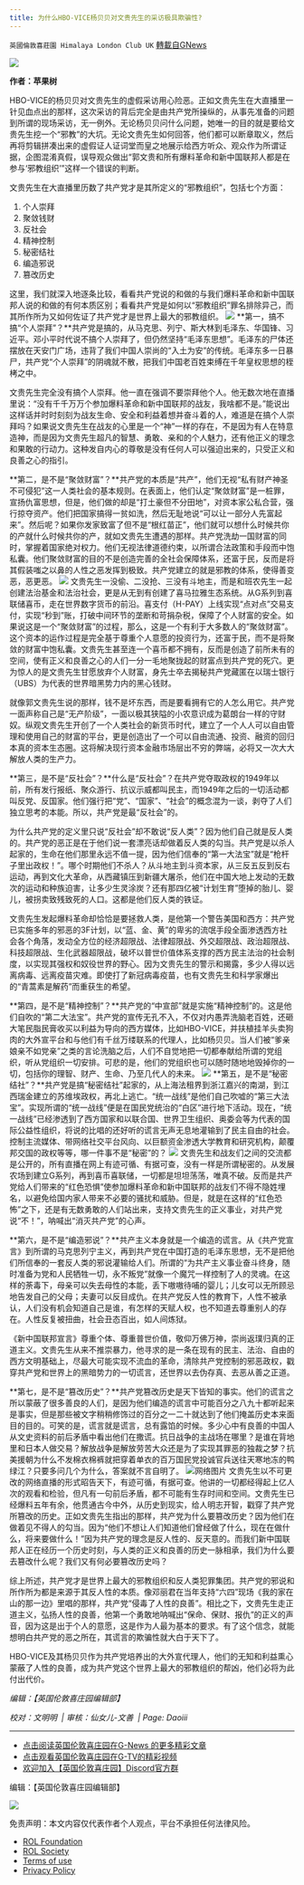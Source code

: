 ```yaml
---
title: 为什么HBO-VICE杨贝贝对文贵先生的采访极具欺骗性?
---
```

`英國倫敦喜莊園 Himalaya London Club UK` [轉載自GNews](https://gnews.org/zh-hans/1982947/)

![](https://assets.gnews.org/wp-content/uploads/2022/02/12960.jpg)

**作者：苹果树**

HBO-VICE的杨贝贝对文贵先生的虚假采访用心险恶。正如文贵先生在大直播里一针见血点出的那样，这次采访的背后完全是由共产党所操纵的，从事先准备的问题到所谓的现场采访，无一例外。无论杨贝贝问什么问题，她唯一的目的就是要给文贵先生挖一个“邪教”的大坑。无论文贵先生如何回答，他们都可以断章取义，然后再将剪辑拼凑出来的虚假证人证词堂而皇之地展示给西方听众、观众作为所谓证据，企图混淆真假，误导观众做出“郭文贵和所有爆料革命和新中国联邦人都是在参与‘邪教组织’”这样一个错误的判断。

文贵先生在大直播里历数了共产党才是其所定义的“邪教组织”，包括七个方面：

1. 个人崇拜
2. 聚敛钱财
3. 反社会
4. 精神控制
5. 秘密结社
6. 编造邪说
7. 篡改历史


这里，我们就深入地逐条比较，看看共产党说的和做的与我们爆料革命和新中国联邦人说的和做的有何本质区别；看看共产党是如何以“邪教组织”罪名排除异己，而其所作所为又如何佐证了共产党才是世界上最大的邪教组织。
[![](https://express.adobe.com/page/EGCprPaAglpMG/images/25b3dad8-f65d-4232-bf7b-48c94dba8f27.jpg?asset_id=71937cea-bf2e-4595-ac27-0dbe08e4ed37&amp;img_etag=%22cf52a16632f3c66e7275a79371b5d28f%22&amp;size=1024)](https://express.adobe.com/page/EGCprPaAglpMG/images/25b3dad8-f65d-4232-bf7b-48c94dba8f27.jpg?asset_id=71937cea-bf2e-4595-ac27-0dbe08e4ed37&amp;img_etag=%22cf52a16632f3c66e7275a79371b5d28f%22&amp;size=1024)
**第一，搞不搞“个人崇拜”？**共产党是搞的，从马克思、列宁、斯大林到毛泽东、华国锋、习近平。邓小平时代说不搞个人崇拜了，但仍然坚持“毛泽东思想”。毛泽东的尸体还摆放在天安门广场，违背了我们中国人崇尚的“入土为安”的传统。毛泽东多一日暴尸，共产党“个人崇拜”的阴魂就不散，把我们中国老百姓束缚在千年皇权思想的桎栲之中。

文贵先生完全没有搞个人崇拜。他一直在强调不要崇拜他个人。他无数次地在直播里说：“没有千千万万个参加爆料革命和新中国联邦的战友，我啥都不是。”能说出这样话并时时刻刻为战友生命、安全和利益着想并奋斗着的人，难道是在搞个人崇拜吗？如果说文贵先生在战友的心里是一个“神”一样的存在，不是因为有人在特意造神，而是因为文贵先生超凡的智慧、勇敢、亲和的个人魅力，还有他正义的理念和果敢的行动力。这种发自内心的尊敬是没有任何人可以强迫出来的，只受正义和良善之心的指引。

**第二，是不是“聚敛财富”？**共产党的本质是“共产”，他们无视“私有财产神圣不可侵犯”这一人类社会的基本规则。在表面上，他们认定“聚敛财富”是一桩罪，宣扬仇富思想，但是，他们做的却是“打土豪但不分田地”，对资本家公私合营，强行掠夺资产。他们把国家搞得一贫如洗，然后无耻地说“可以让一部分人先富起来”。然后呢？如果你发家致富了但不是“根红苗正”，他们就可以想什么时候共你的产就什么时候共你的产，就如文贵先生遭遇的那样。共产党洗劫一国财富的同时，掌握着国家绝对权力。他们无视法律道德约束，以所谓合法政策和手段而中饱私囊。他们聚敛财富的目的不是创造完善的全社会保障体系，还富于民，反而是将其假装嗤之以鼻的人性之恶发挥到极致。共产党建立的就是邪教的体系，使得善变恶，恶更恶。
[![](https://express.adobe.com/page/EGCprPaAglpMG/images/c5b3ba9f-d1b9-4fc7-8753-f94f4e20fcff.jpg?asset_id=14e22be6-05c9-477e-9bae-891b37dc59b2&amp;img_etag=%22b46fcfdf0693a099bdd06a199fdc11e8%22&amp;size=1024)](https://express.adobe.com/page/EGCprPaAglpMG/images/c5b3ba9f-d1b9-4fc7-8753-f94f4e20fcff.jpg?asset_id=14e22be6-05c9-477e-9bae-891b37dc59b2&amp;img_etag=%22b46fcfdf0693a099bdd06a199fdc11e8%22&amp;size=1024)
文贵先生一没偷、二没抢、三没有斗地主，而是和班农先生一起创建法治基金和法治社会，更是从无到有创建了喜马拉雅生态系统。从G系列到喜联储喜币，走在世界数字货币的前沿。喜支付（H-PAY）上线实现“点对点”交易支付，实现“秒到”账，打破中间环节的垄断和苛捐杂税，保障了个人财富的安全。如果说这是一个“聚敛财富”的过程，那么，这是一个有利于大多数人的“聚敛财富”。这个资本的运作过程是完全基于尊重个人意愿的投资行为，还富于民，而不是将聚敛的财富中饱私囊。文贵先生甚至连一个喜币都不拥有，反而是创造了前所未有的空间，使有正义和良善之心的人们一分一毛地聚拢起的财富点到共产党的死穴。更为惊人的是文贵先生甘愿放弃个人财富，身先士卒去揭秘共产党藏匿在以瑞士银行（UBS）为代表的世界暗黑势力内的黑心钱财。

就像郭文贵先生说的那样，钱不是坏东西，而是要看拥有它的人怎么用它。共产党一面声称自己是“无产阶级”，一面以极其狭隘的小农意识成为葛朗台一样的守财奴。纵观文贵先生开创了一个人类社会的新货币时代，建立了一个人人可以自由管理和使用自己的财富的平台，更是创造出了一个可以自由流通、投资、融资的回归本真的资本生态圈。这将解决现行资本金融市场层出不穷的弊端，必将又一次大大解放人类的生产力。

**第三，是不是“反社会”？**什么是“反社会”？在共产党夺取政权的1949年以前，所有发行报纸、聚众游行、抗议示威都叫民主，而1949年之后的一切活动都叫反党、反国家。他们强行把“党”、“国家”、“社会”的概念混为一谈，剥夺了人们独立思考的本能。所以，共产党是最“反社会”的。

为什么共产党的定义里只说“反社会”却不敢说“反人类”？因为他们自己就是反人类的。共产党的恶正是在于他们说一套漂亮话却做着反人类的勾当。共产党是以杀人起家的，生命在他们那里永远不值一提，因为他们信奉的“第一大法宝”就是“枪杆子里出政权！”。哪个时期他们不杀人？从斗地主到斗资本家，从三反五反到反右运动，再到文化大革命，从西藏镇压到新疆大屠杀，他们在中国大地上发动的无数次的运动和种族迫害，让多少生灵涂炭？还有那四亿被“计划生育”堕掉的胎儿、婴儿，被拐卖致残致死的人口。这都是他们反人类的铁证。

文贵先生发起爆料革命却恰恰是要拯救人类，是他第一个警告美国和西方：共产党已实施多年的邪恶的3F计划，以“蓝、金、黄”的卑劣的流氓手段全面渗透西方社会各个角落，发动全方位的经济超限战、法律超限战、外交超限战、政治超限战、科技超限战、生化武器超限战，破坏以普世价值体系支撑的西方民主法治的社会制度，以实现其强权和奴役世界的野心。因为文贵先生的警示和揭露，多少人得以远离病毒、远离疫苗灾难。即使打了新冠病毒疫苗，也有文贵先生和科学家爆出的“青蒿素是解药”而重获生的希望。

**第四，是不是“精神控制”？**共产党的“中宣部”就是实施“精神控制”的。这是他们自吹的“第二大法宝”。共产党的宣传无孔不入，不仅对内愚弄洗脑老百姓，还砸大笔民脂民膏收买以利益为导向的西方媒体，比如HBO-VICE，并扶植挂羊头卖狗肉的大外宣平台和与他们有千丝万缕联系的代理人，比如杨贝贝。当人们被“爹亲娘亲不如党亲”之类的言论洗脑之后，人们不自觉地把一切都奉献给所谓的党组织，听从党组织一切安排。可悲的是，他们的党组织也可以随时随地地毁掉你的一切，包括你的理智、财产、生命、乃至几代人的未来。
[![](https://express.adobe.com/page/EGCprPaAglpMG/images/41b62b2e-cfd2-4463-826d-d3ebb87d719a.jpg?asset_id=af73343a-40b8-4cc7-a126-31c6b05941c7&amp;img_etag=%22b24e1c8126e854a41755e6bea7d8bd6b%22&amp;size=2560)](https://express.adobe.com/page/EGCprPaAglpMG/images/41b62b2e-cfd2-4463-826d-d3ebb87d719a.jpg?asset_id=af73343a-40b8-4cc7-a126-31c6b05941c7&amp;img_etag=%22b24e1c8126e854a41755e6bea7d8bd6b%22&amp;size=1024)
**第五，是不是“秘密结社”？**共产党是搞“秘密结社”起家的，从上海法租界到浙江嘉兴的南湖，到江西瑞金建立的苏维埃政权，再北上逃亡。“统一战线”是他们自己吹嘘的“第三大法宝”。实现所谓的“统一战线”便是在国民党统治的“白区”进行地下活动。现在，“统一战线”已经渗透到了西方国家和以联合国、世界卫生组织、奥委会等为代表的国际公益性组织，将说的比唱的还好听的谎言无声无息地灌输到了民主自由的社会。控制主流媒体、带网络社交平台风向、以巨额资金渗透大学教育和研究机构，颠覆邦交国的政权等等，哪一件事不是“秘密”的？
[![](https://express.adobe.com/page/EGCprPaAglpMG/images/03c5ca84-d310-474f-bcf2-9153b04bb989.jpg?asset_id=f2b64fec-8dea-41b3-9e1d-c67db4e84ef3&amp;img_etag=%2279f92059ab04de1f6f85c529247c3a7e%22&amp;size=1024)](https://express.adobe.com/page/EGCprPaAglpMG/images/03c5ca84-d310-474f-bcf2-9153b04bb989.jpg?asset_id=f2b64fec-8dea-41b3-9e1d-c67db4e84ef3&amp;img_etag=%2279f92059ab04de1f6f85c529247c3a7e%22&amp;size=1024)
文贵先生和战友们之间的交流都是公开的，所有直播在网上有迹可循、有据可查，没有一样是所谓秘密的。从发展农场到建立G系列，再到喜币喜联储，一切都是坦坦荡荡，唯真不破。反而是共产党给人们带来的“红色恐惧”使参加爆料革命和新中国联邦的战友们不得不隐姓埋名，以避免给国内家人带来不必要的骚扰和威胁。但是，就是在这样的“红色恐怖”之下，还是有无数勇敢的人们站出来，支持文贵先生的正义事业，对共产党说“不！”，呐喊出“消灭共产党”的心声。

**第六，是不是“编造邪说”？**共产主义本身就是一个编造的谎言。从《共产党宣言》到所谓的马克思列宁主义，再到共产党在中国打造的毛泽东思想，无不是把他们所信奉的一套反人类的邪说灌输给人们。所谓的“为共产主义事业奋斗终身，随时准备为党和人民牺牲一切，永不叛党”就像一个魔咒一样控制了人的灵魂。在这样的荼毒下，母亲可以失去母性的本能，丢下嗷嗷待哺的婴儿；儿女可以无所顾忌地告发自己的父母；夫妻可以反目成仇。在共产党反人性的教育下，人性不被承认，人们没有机会知道自己是谁，有怎样的天赋人权，也不知道去尊重别人的存在。人性反复被扭曲，社会丑态百出，如人间炼狱。

《新中国联邦宣言》尊重个体、尊重普世价值，敬仰万佛万神，崇尚返璞归真的正道主义。文贵先生从来不推崇暴力，他寻求的是一条在现有的民主、法治、自由的西方文明基础上，尽最大可能实现不流血的革命，清除共产党控制的邪恶政权，戳穿共产党和世界上的黑暗势力的一切谎言，还世界以去伪存真、去恶从善之正道。

**第七，是不是“篡改历史”？**共产党篡改历史是天下皆知的事实。他们的谎言之所以蒙蔽了很多善良的人们，是因为他们编造的谎言中可能百分之八九十都听起来是事实，但是那些被文字稍稍修饰过的百分之一二十就达到了他们掩盖历史本来面目的目的。可笑的是，谎言就是谎言，总有露馅的时候。多少心中有良善的中国人从文史资料的前后矛盾中看出他们在撒谎。抗日战争的主战场在哪里？是谁在背地里和日本人做交易？解放战争是解放劳苦大众还是为了实现其罪恶的独裁之梦？抗美援朝为什么不发棉衣棉裤就把穿着单衣的百万国民党投诚官兵送往天寒地冻的鸭绿江？只要多问几个为什么，答案就不言自明了。
[![](https://express.adobe.com/page/EGCprPaAglpMG/images/3974774d-7fde-4ad8-a5f5-d9cddf1ce844.jpg?asset_id=af7e9ebe-df94-4695-a07d-0cf7916abedb&amp;img_etag=%2258c75dd4f30032af915ad177b94670db%22&amp;size=1024)](https://express.adobe.com/page/EGCprPaAglpMG/images/3974774d-7fde-4ad8-a5f5-d9cddf1ce844.jpg?asset_id=af7e9ebe-df94-4695-a07d-0cf7916abedb&amp;img_etag=%2258c75dd4f30032af915ad177b94670db%22&amp;size=1024)网络图片
文贵先生以不可更改的网络直播的形式昭告天下，有迹可循，有据可查。他讲的一切都经得起上亿人次的观看和检验，但凡有一句前后矛盾，都不可能有生存时间和空间。文贵先生已经爆料五年有余，他贯通古今中外，从历史到现实，给人明志开智，戳穿了共产党所篡改的历史。正如文贵先生指出的那样，共产党为什么要篡改历史？因为他们在做着见不得人的勾当。因为“他们不想让人们知道他们曾经做了什么，现在在做什么，将来要做什么！”因为共产党的理念是反人性的、反天意的。而我们新中国联邦人正在经历一个历史时刻，与人类的正义和良善的历史一脉相承，我们为什么要去篡改什么呢？我们又有何必要篡改历史吗？

综上所述，共产党才是世界上最大的邪教组织和反人类犯罪集团。共产党的邪说和所作所为都是来源于其反人性的本质。像邓丽君在当年支持“六四”现场《我的家在山的那一边》里唱的那样，共产党“侵毒了人性的良善”。相比之下，文贵先生走正道主义，弘扬人性的良善，他第一个勇敢地呐喊出“保命、保财、报仇”的正义的声音，因为这是出于个人的意愿，这是作为人最为基本的要求。有了这个信念，就能想明白共产党的恶之所在，其谎言的欺骗性就大白于天下了。

HBO-VICE及其杨贝贝作为共产党培养出的大外宣代理人，他们的无知和利益熏心蒙蔽了人性的良善，成为共产党这个世界上最大的邪教组织的帮凶，他们必将为此付出代价。

*编辑：【英国伦敦喜庄园编辑部】*

*校对：文明明  | 审核：仙女儿-文善  | Page: Daoiii*

* * *

- [点击阅读英国伦敦喜庄园在G-News 的更多精彩文章](https://gnews.org/zh-hans/author/himalaya_hawk/)
- [点击观看英国伦敦喜庄园在G-TV的精彩视频](https://gtv.org/web/#/UserInfo/5ee680a45bd6f123dd104807)
- [欢迎加入【英国伦敦喜庄园】Discord官方群](https://discord.gg/VsNaHaMUsy)


编辑：【英国伦敦喜庄园编辑部】

![](https://assets.gnews.org/wp-content/uploads/2021/08/41bf97c0-3bb2-4a07-ad75-91b96dc3203c.jpg)





 

免责声明：本文内容仅代表作者个人观点，平台不承担任何法律风险。

- [ROL Foundation](https://rolfoundation.org/)
- [ROL Society](https://rolsociety.org/)
- [Terms of use](https://gnews.org/terms-of-use-3/)
- [Privacy Policy](https://gnews.org/privacy-policy/)
